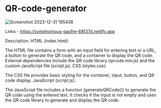 # QR-code-generator
![Screenshot 2023-12-31 195438](https://github.com/shuklatushar12219829/QR-code-generator/assets/115138208/644101c3-12af-4fab-a0ff-712c955eb2a5)

Links - https://symphonious-gaufre-68f37d.netlify.app

Description:
HTML (index.html):

The HTML file contains a form with an input field for entering text or a URL, a button to generate the QR code, and a container to display the QR code.
External dependencies include the QR code library (qrcode.min.js) and the custom JavaScript file (script.js).
CSS (styles.css):

The CSS file provides basic styling for the container, input, button, and QR code display.
JavaScript (script.js):

The JavaScript file includes a function (generateQRCode()) to generate the QR code using the entered text.
It checks if the input is not empty and uses the QR code library to generate and display the QR code.
